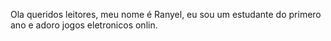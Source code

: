   Ola queridos leitores, meu nome é Ranyel, eu sou um estudante do primero ano e adoro jogos eletronicos onlin.
